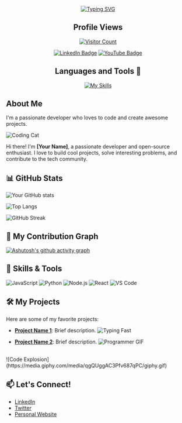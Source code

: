 <!-- Title and Intro -->
<p align="center">
  <a href="https://git.io/typing-svg" rel="nofollow">
    <img src="https://readme-typing-svg.demolab.com?font=Fira+Code&size=30&pause=1000&center=true&width=435&lines=Sup+Mates+!;I'm+Taha+Ahmed;Python+Developer;C++ +Developer;Computer+Science+Student;Learning+Everyday;" alt="Typing SVG">
  </a>
</p>

<h2 align="center">Profile Views</h2>
<p align="center">
  <a href="https://profile-counter.glitch.me/{CodesbyTaha}/count.svg"><img src="https://profile-counter.glitch.me/{CodesbyTaha}/count.svg" alt="Visitor Count"></a>
</p>

<p align="center">
  <a href="https://www.linkedin.com/in/taha-ahmed-6aa265289/"><img src="https://img.shields.io/badge/LinkedIn-blue?style=for-the-badge&logo=linkedin&logoColor=white" alt="LinkedIn Badge"></a>
  <a href="https://www.youtube.com/@injustice4313"><img src="https://img.shields.io/badge/YouTube-red?style=for-the-badge&logo=youtube&logoColor=white" alt="YouTube Badge"></a>
</p>

<h2 align="center">Languages and Tools 🧰</h2>

<p align="center">
  <a href="https://skillicons.dev">
    <img src="https://skillicons.dev/icons?i=py,cpp,html,css,github,linux,visualstudio,vscode,mongodb,ubuntu,sklearn,matlab,googlecolab" alt="My Skills">
  </a>
</p>



## About Me

I'm a passionate developer who loves to code and create awesome projects.

![Coding Cat](https://media.giphy.com/media/JIX9t2j0ZTN9S/giphy.gif)

Hi there! I'm **[Your Name]**, a passionate developer and open-source enthusiast. I love to build cool projects, solve interesting problems, and contribute to the tech community.

<!-- GitHub Stats -->
## 📊 GitHub Stats

<!-- GitHub Readme Stats -->
![Your GitHub stats](https://github-readme-stats.vercel.app/api?username=yourusername&show_icons=true&theme=radical)

<!-- Top Languages -->
![Top Langs](https://github-readme-stats.vercel.app/api/top-langs/?username=yourusername&layout=compact&theme=radical)

<!-- Streak Stats -->
![GitHub Streak](https://github-readme-streak-stats.herokuapp.com/?user=yourusername&theme=radical)

<!-- Activity Graph -->
## 🌱 My Contribution Graph

[![Ashutosh's github activity graph](https://github-readme-activity-graph.vercel.app/graph?username=CodesbyTaha&theme=tokyo-night)](https://github.com/ashutosh00710/github-readme-activity-graph)


<!-- Badges and Skills -->
## 🚀 Skills & Tools

![JavaScript](https://img.shields.io/badge/-JavaScript-F7DF1E?style=flat-square&logo=javascript&logoColor=black)
![Python](https://img.shields.io/badge/-Python-3776AB?style=flat-square&logo=python&logoColor=white)
![Node.js](https://img.shields.io/badge/-Node.js-339933?style=flat-square&logo=node.js&logoColor=white)
![React](https://img.shields.io/badge/-React-61DAFB?style=flat-square&logo=react&logoColor=white)
![VS Code](https://img.shields.io/badge/-VS%20Code-007ACC?style=flat-square&logo=visual-studio-code&logoColor=white)

<!-- Projects Showcase -->
## 🛠️ My Projects

Here are some of my favorite projects:

- **[Project Name 1](https://github.com/yourusername/project1)**: Brief description.
![Typing Fast](https://media.giphy.com/media/3o7aD3rLN7hR9oGzYs/giphy.gif)
  
- **[Project Name 2](https://github.com/yourusername/project2)**: Brief description.
![Programmer GIF](https://media.giphy.com/media/11ZSwQNWba4YF2/giphy.gif)
<br>
![Code Explosion](https://media.giphy.com/media/qgQUggAC3Pfv687qPC/giphy.gif)



<!-- Contact -->
## 📫 Let's Connect!

- [LinkedIn](https://www.linkedin.com/in/yourusername)
- [Twitter](https://twitter.com/yourusername)
- [Personal Website](https://yourwebsite.com)

